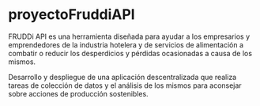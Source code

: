# proyectoFruddiAPI
FRUDDi API es una herramienta diseñada para ayudar a los empresarios y 
emprendedores de la industria hotelera y de servicios de alimentación a combatir 
o reducir los desperdicios y pérdidas ocasionadas a causa de los mismos. 

Desarrollo y despliegue de una aplicación descentralizada que realiza tareas
de colección de datos y el análisis de los mismos para aconsejar sobre acciones de producción sostenibles. 
